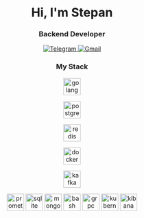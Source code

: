 <div id="header" align="center">
  <h1>Hi, I'm Stepan</h1>
  <h3>Backend Developer</h3>
</div>

<div id="socials" align="center">
  <a href="https://t.me/stepan41k">
    <img src="https://img.shields.io/badge/Telegram-00B2FF?style=for-the-badge&logo=Telegram&logoColor=white" alt="Telegram"/>
  </a>
   <a href="stepan41kr@gmail">
    <img src="https://img.shields.io/badge/Gmail-D14836?style=for-the-badge&logo=gmail&logoColor=white" alt="Gmail"/>
  </a>
</div>

<div id="skills" align="center">
  <h3>My Stack</h3>
  <img src="https://cdn.jsdelivr.net/gh/devicons/devicon@latest/icons/go/go-original-wordmark.svg"
  title="golang" width="40" height="40">
  
  <img src="https://cdn.jsdelivr.net/gh/devicons/devicon@latest/icons/postgresql/postgresql-original.svg"
  title="postgres" width="40" height="40">
  
  <img src="https://cdn.jsdelivr.net/gh/devicons/devicon@latest/icons/redis/redis-original.svg"
  title="redis" width="40" height="40">
  
  <img src="https://cdn.jsdelivr.net/gh/devicons/devicon@latest/icons/docker/docker-original.svg"
  title="docker" width="40" height="40">
  
  <img src="https://cdn.jsdelivr.net/gh/devicons/devicon@latest/icons/apachekafka/apachekafka-original.svg"
  title="kafka" width="40" height="40">
  
  <img src="https://cdn.jsdelivr.net/gh/devicons/devicon@latest/icons/prometheus/prometheus-original.svg"
  title="prometheus" width="40" height="40">
  <img src="https://cdn.jsdelivr.net/gh/devicons/devicon@latest/icons/sqlite/sqlite-original.svg"
  title="sqlite" width="40" height="40">
  <img src="https://cdn.jsdelivr.net/gh/devicons/devicon@latest/icons/mongodb/mongodb-original.svg"
  title="mongo" width="40" height="40">
  <img src="https://cdn.jsdelivr.net/gh/devicons/devicon@latest/icons/bash/bash-original.svg"
  title="bash" width="40" height="40">
  <img src="https://cdn.jsdelivr.net/gh/devicons/devicon@latest/icons/grpc/grpc-original.svg"
  title="grpc" width="40" height="40">
  <img src="https://cdn.jsdelivr.net/gh/devicons/devicon@latest/icons/kubernetes/kubernetes-original.svg"
  title="kubernetes" width="40" height="40">
  <img src="https://cdn.jsdelivr.net/gh/devicons/devicon@latest/icons/grafana/grafana-original.svg"
  title="kibana" width="40" height="40">
</div>
